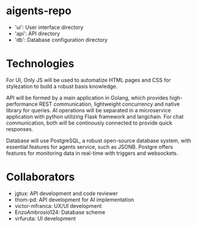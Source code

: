 # aigents-repo

- 'ui': User interface directory
-  'api': API directory
- 'db': Database configuration directory

# Technologies 

For UI, Only JS will be used to automatize HTML pages and CSS for stylezation to build a robust basis knowledge.

API will be formed by a main application in Golang, which provides high-performance REST communication, lightweight concurrency and native library for queries. AI operations will be separated in a microservice application with python
utilizing Flask framework and langchain. For chat communication, both will be continously connected to provide quick responses.

Database will use PostgreSQL, a robust open-source database system, with essential features for agents service, such as JSONB. Postgre offers features for monitoring data in real-time with triggers and websockets.

# Collaborators

- jgtux: API development and code reviewer
- thom-pd: API development for AI implementation
- victor-mfranca: UX/UI development
- EnzoAmbrosio124: Database scheme
- vrfuruta: UI development


